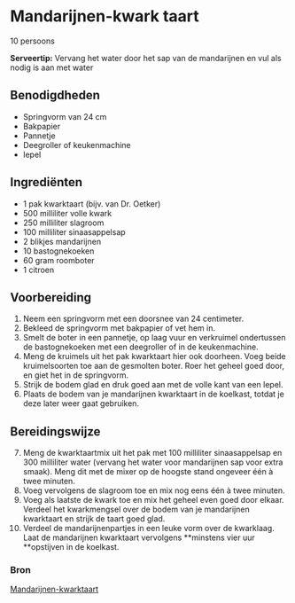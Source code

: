 # Mandarijnen-kwark taart

10 persoons

**Serveertip:** Vervang het water door het sap van de mandarijnen en vul als nodig is aan met water

## Benodigdheden

- Springvorm van 24 cm
- Bakpapier
- Pannetje
- Deegroller of keukenmachine
- lepel

## Ingrediënten

- 1 pak kwarktaart (bijv. van Dr. Oetker)
- 500 milliliter volle kwark
- 250 milliliter slagroom
- 100 milliliter sinaasappelsap
- 2 blikjes mandarijnen
- 10 bastognekoeken
- 60 gram roomboter
- 1 citroen

## Voorbereiding

1. Neem een springvorm met een doorsnee van 24 centimeter. 
2. Bekleed de springvorm met bakpapier of vet hem in. 
3. Smelt de boter in een pannetje, op laag vuur en verkruimel ondertussen de bastognekoeken met een deegroller of in de keukenmachine.
4. Meng de kruimels uit het pak kwarktaart hier ook doorheen. Voeg beide kruimelsoorten toe aan de gesmolten boter. Roer het geheel goed door, en giet het in de springvorm.
5. Strijk de bodem glad en druk goed aan met de volle kant van een lepel. 
6. Plaats de bodem van je mandarijnen kwarktaart in de koelkast, totdat je deze later weer gaat gebruiken.

## Bereidingswijze

7. Meng de kwarktaartmix uit het pak met 100 milliliter sinaasappelsap en 300 milliliter water (vervang het water voor mandarijnen sap voor extra smaak). Meng dit met de mixer op de hoogste stand ongeveer één à twee minuten.
8. Voeg vervolgens de slagroom toe en mix nog eens één à twee minuten. 
9. Voeg als laatste de kwark toe en mix het geheel even goed door elkaar. Verdeel het kwarkmengsel over de bodem van je mandarijnen kwarktaart en strijk de taart goed glad.
10. Verdeel de mandarijnenpartjes in een leuke vorm over de kwarklaag. Laat de mandarijnen kwarktaart vervolgens **minstens vier uur **opstijven in de koelkast.

### Bron

[Mandarijnen-kwarktaart](https://www.kwarktaart.net/mandarijnen-kwarktaart/)